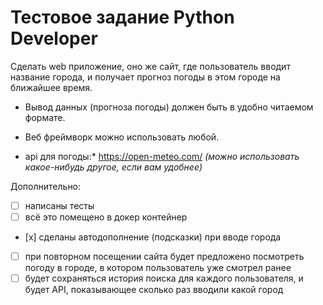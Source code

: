 # Тестовое задание Python **Developer**

Сделать web приложение, оно же сайт, где пользователь вводит название города, и получает прогноз погоды в этом городе на ближайшее время.

 - Вывод данных (прогноза погоды) должен быть в удобно читаемом формате. 

 - Веб фреймворк можно использовать любой.

 - api для погоды:* https://open-meteo.com/ *(можно использовать какое-нибудь другое, если вам удобнее)*

Дополнительно:

- [ ] написаны тесты
- [ ] всё это помещено в докер контейнер
- [х] сделаны автодополнение (подсказки) при вводе города
- [ ] при повторном посещении сайта будет предложено посмотреть погоду в городе, в котором пользователь уже смотрел ранее
- [ ] будет сохраняться история поиска для каждого пользователя, и будет API, показывающее сколько раз вводили какой город
